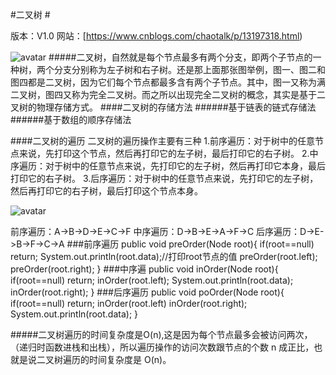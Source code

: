 #二叉树 #
> 
版本：V1.0
网站：[https://www.cnblogs.com/chaotalk/p/13197318.html)

![avatar](https://user-gold-cdn.xitu.io/2020/6/27/172f347e153fb9e9?w=621&h=601&f=png&s=38722)
#####二叉树，自然就是每个节点最多有两个分支，即两个子节点的一种树，两个分支分别称为左子树和右子树。还是那上面那张图举例，图一、图二和图四都是二叉树，因为它们每个节点都最多含有两个子节点。其中，图一又称为满二叉树，图四又称为完全二叉树。而之所以出现完全二叉树的概念，其实是基于二叉树的物理存储方式。
####二叉树的存储方法
######基于链表的链式存储法
######基于数组的顺序存储法

####二叉树的遍历
二叉树的遍历操作主要有三种
1.前序遍历：对于树中的任意节点来说，先打印这个节点，然后再打印它的左子树，最后打印它的右子树。
2.中序遍历：对于树中的任意节点来说，先打印它的左子树，然后再打印它本身，最后打印它的右子树。
3.后序遍历：对于树中的任意节点来说，先打印它的左子树，然后再打印它的右子树，最后打印这个节点本身。

![avatar](https://user-gold-cdn.xitu.io/2020/6/27/172f3485137a5f7f?w=221&h=262&f=png&s=12777)

前序遍历：A->B->D->E->C->F
中序遍历：D->B->E->A->F->C
后序遍历：D->E->B->F->C->A
###前序遍历
public void preOrder(Node root){
	if(root==null) return;
	System.out.println(root.data);//打印root节点的值
    preOrder(root.left);
    preOrder(root.right);
}
###中序遍
public void inOrder(Node root){
	if(root==null) return;
	inOrder(root.left);
	System.out.println(root.data);
	inOrder(root.right);
}
###后序遍历
public void poOrder(Node root){
	if(root==null) return;
	inOrder(root.left)
	inOrder(root.right);
	System.out.println(root.data);
}

#####二叉树遍历的时间复杂度是O(n),这是因为每个节点最多会被访问两次，（递归时函数进栈和出栈），所以遍历操作的访问次数跟节点的个数 n 成正比，也就是说二叉树遍历的时间复杂度是 O(n)。